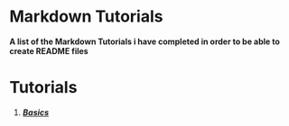 # **Markdown Tutorials**

**A list of the Markdown Tutorials i have completed in order to be able to create README files**

# **Tutorials**

1. [**_Basics_**](https://github.com/axense234/Markdown-Tutorials/tree/master/Basics)
